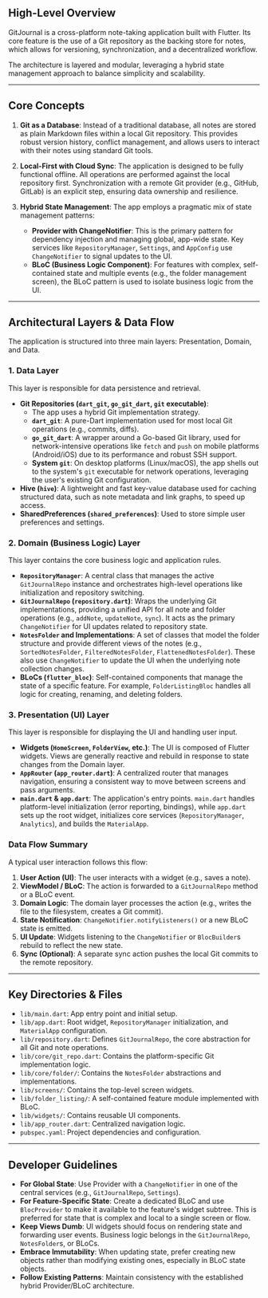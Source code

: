 ## **High-Level Overview**

GitJournal is a cross-platform note-taking application built with Flutter. Its core feature is the use of a Git repository as the backing store for notes, which allows for versioning, synchronization, and a decentralized workflow.

The architecture is layered and modular, leveraging a hybrid state management approach to balance simplicity and scalability.

---

## **Core Concepts**

1.  **Git as a Database**: Instead of a traditional database, all notes are stored as plain Markdown files within a local Git repository. This provides robust version history, conflict management, and allows users to interact with their notes using standard Git tools.

2.  **Local-First with Cloud Sync**: The application is designed to be fully functional offline. All operations are performed against the local repository first. Synchronization with a remote Git provider (e.g., GitHub, GitLab) is an explicit step, ensuring data ownership and resilience.

3.  **Hybrid State Management**: The app employs a pragmatic mix of state management patterns:
    *   **Provider with ChangeNotifier**: This is the primary pattern for dependency injection and managing global, app-wide state. Key services like `RepositoryManager`, `Settings`, and `AppConfig` use `ChangeNotifier` to signal updates to the UI.
    *   **BLoC (Business Logic Component)**: For features with complex, self-contained state and multiple events (e.g., the folder management screen), the BLoC pattern is used to isolate business logic from the UI.

---

## **Architectural Layers & Data Flow**

The application is structured into three main layers: Presentation, Domain, and Data.

### **1. Data Layer**

This layer is responsible for data persistence and retrieval.

*   **Git Repositories (`dart_git`, `go_git_dart`, `git` executable)**:
    *   The app uses a hybrid Git implementation strategy.
    *   **`dart_git`**: A pure-Dart implementation used for most local Git operations (e.g., commits, diffs).
    *   **`go_git_dart`**: A wrapper around a Go-based Git library, used for network-intensive operations like `fetch` and `push` on mobile platforms (Android/iOS) due to its performance and robust SSH support.
    *   **System `git`**: On desktop platforms (Linux/macOS), the app shells out to the system's `git` executable for network operations, leveraging the user's existing Git configuration.
*   **Hive (`hive`)**: A lightweight and fast key-value database used for caching structured data, such as note metadata and link graphs, to speed up access.
*   **SharedPreferences (`shared_preferences`)**: Used to store simple user preferences and settings.

### **2. Domain (Business Logic) Layer**

This layer contains the core business logic and application rules.

*   **`RepositoryManager`**: A central class that manages the active `GitJournalRepo` instance and orchestrates high-level operations like initialization and repository switching.
*   **`GitJournalRepo` (`repository.dart`)**: Wraps the underlying Git implementations, providing a unified API for all note and folder operations (e.g., `addNote`, `updateNote`, `sync`). It acts as the primary `ChangeNotifier` for UI updates related to repository state.
*   **`NotesFolder` and Implementations**: A set of classes that model the folder structure and provide different views of the notes (e.g., `SortedNotesFolder`, `FilteredNotesFolder`, `FlattenedNotesFolder`). These also use `ChangeNotifier` to update the UI when the underlying note collection changes.
*   **BLoCs (`flutter_bloc`)**: Self-contained components that manage the state of a specific feature. For example, `FolderListingBloc` handles all logic for creating, renaming, and deleting folders.

### **3. Presentation (UI) Layer**

This layer is responsible for displaying the UI and handling user input.

*   **Widgets (`HomeScreen`, `FolderView`, etc.)**: The UI is composed of Flutter widgets. Views are generally reactive and rebuild in response to state changes from the Domain layer.
*   **`AppRouter` (`app_router.dart`)**: A centralized router that manages navigation, ensuring a consistent way to move between screens and pass arguments.
*   **`main.dart` & `app.dart`**: The application's entry points. `main.dart` handles platform-level initialization (error reporting, bindings), while `app.dart` sets up the root widget, initializes core services (`RepositoryManager`, `Analytics`), and builds the `MaterialApp`.

### **Data Flow Summary**

A typical user interaction follows this flow:

1.  **User Action (UI)**: The user interacts with a widget (e.g., saves a note).
2.  **ViewModel / BLoC**: The action is forwarded to a `GitJournalRepo` method or a BLoC event.
3.  **Domain Logic**: The domain layer processes the action (e.g., writes the file to the filesystem, creates a Git commit).
4.  **State Notification**: `ChangeNotifier.notifyListeners()` or a new BLoC state is emitted.
5.  **UI Update**: Widgets listening to the `ChangeNotifier` or `BlocBuilder`s rebuild to reflect the new state.
6.  **Sync (Optional)**: A separate sync action pushes the local Git commits to the remote repository.

---

## **Key Directories & Files**

-   `lib/main.dart`: App entry point and initial setup.
-   `lib/app.dart`: Root widget, `RepositoryManager` initialization, and `MaterialApp` configuration.
-   `lib/repository.dart`: Defines `GitJournalRepo`, the core abstraction for all Git and note operations.
-   `lib/core/git_repo.dart`: Contains the platform-specific Git implementation logic.
-   `lib/core/folder/`: Contains the `NotesFolder` abstractions and implementations.
-   `lib/screens/`: Contains the top-level screen widgets.
-   `lib/folder_listing/`: A self-contained feature module implemented with BLoC.
-   `lib/widgets/`: Contains reusable UI components.
-   `lib/app_router.dart`: Centralized navigation logic.
-   `pubspec.yaml`: Project dependencies and configuration.

---

## **Developer Guidelines**

*   **For Global State**: Use Provider with a `ChangeNotifier` in one of the central services (e.g., `GitJournalRepo`, `Settings`).
*   **For Feature-Specific State**: Create a dedicated BLoC and use `BlocProvider` to make it available to the feature's widget subtree. This is preferred for state that is complex and local to a single screen or flow.
*   **Keep Views Dumb**: UI widgets should focus on rendering state and forwarding user events. Business logic belongs in the `GitJournalRepo`, `NotesFolder`s, or BLoCs.
*   **Embrace Immutability**: When updating state, prefer creating new objects rather than modifying existing ones, especially in BLoC state objects.
*   **Follow Existing Patterns**: Maintain consistency with the established hybrid Provider/BLoC architecture.
